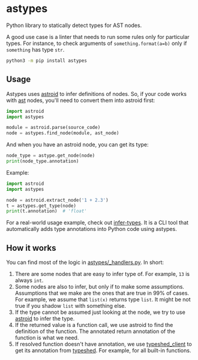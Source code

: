 # astypes

Python library to statically detect types for AST nodes.

A good use case is a linter that needs to run some rules only for particular types. For instance, to check arguments of `something.format(a=b)` only if `something` has type `str`.

```bash
python3 -m pip install astypes
```

## Usage

Astypes uses [astroid](https://github.com/PyCQA/astroid) to infer definitions of nodes. So, if your code works with [ast](https://docs.python.org/3/library/ast.html) nodes, you'll need to convert them into astroid first:

```python
import astroid
import astypes

module = astroid.parse(source_code)
node = astypes.find_node(module, ast_node)
```

And when you have an astroid node, you can get its type:

```python
node_type = astype.get_node(node)
print(node_type.annotation)
```

Example:

```python
import astroid
import astypes

node = astroid.extract_node('1 + 2.3')
t = astypes.get_type(node)
print(t.annotation)  # 'float'
```

For a real-world usage example, check out [infer-types](https://github.com/orsinium-labs/infer-types). It is a CLI tool that automatically adds type annotations into Python code using astypes.

## How it works

You can find most of the logic in [astypes/_handlers.py](./astypes/_handlers.py). In short:

1. There are some nodes that are easy to infer type of. For example, `13` is always `int`.
1. Some nodes are also to infer, but only if to make some assumptions. Assumptions that we make are the ones that are true in 99% of cases. For example, we assume that `list(x)` returns type `list`. It might be not true if you shadow `list` with something else.
1. If the type cannot be assumed just looking at the node, we try to use [astroid](https://github.com/PyCQA/astroid) to infer the type.
1. If the returned value is a function call, we use astroid to find the definition of the function. The annotated return annotation of the function is what we need.
1. If resolved function doesn't have annotation, we use [typeshed_client](https://github.com/JelleZijlstra/typeshed_client) to get its annotation from [typeshed](https://github.com/python/typeshed). For example, for all built-in functions.
